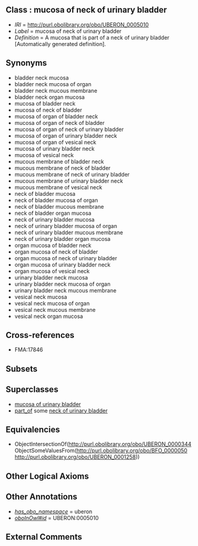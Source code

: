 
## Class : mucosa of neck of urinary bladder

 * *IRI* = http://purl.obolibrary.org/obo/UBERON_0005010
 * *Label* = mucosa of neck of urinary bladder
 * *Definition* = A mucosa that is part of a neck of urinary bladder [Automatically generated definition].

## Synonyms

 * bladder neck mucosa
 * bladder neck mucosa of organ
 * bladder neck mucous membrane
 * bladder neck organ mucosa
 * mucosa of bladder neck
 * mucosa of neck of bladder
 * mucosa of organ of bladder neck
 * mucosa of organ of neck of bladder
 * mucosa of organ of neck of urinary bladder
 * mucosa of organ of urinary bladder neck
 * mucosa of organ of vesical neck
 * mucosa of urinary bladder neck
 * mucosa of vesical neck
 * mucous membrane of bladder neck
 * mucous membrane of neck of bladder
 * mucous membrane of neck of urinary bladder
 * mucous membrane of urinary bladder neck
 * mucous membrane of vesical neck
 * neck of bladder mucosa
 * neck of bladder mucosa of organ
 * neck of bladder mucous membrane
 * neck of bladder organ mucosa
 * neck of urinary bladder mucosa
 * neck of urinary bladder mucosa of organ
 * neck of urinary bladder mucous membrane
 * neck of urinary bladder organ mucosa
 * organ mucosa of bladder neck
 * organ mucosa of neck of bladder
 * organ mucosa of neck of urinary bladder
 * organ mucosa of urinary bladder neck
 * organ mucosa of vesical neck
 * urinary bladder neck mucosa
 * urinary bladder neck mucosa of organ
 * urinary bladder neck mucous membrane
 * vesical neck mucosa
 * vesical neck mucosa of organ
 * vesical neck mucous membrane
 * vesical neck organ mucosa

## Cross-references

 * FMA:17846

## Subsets


## Superclasses

 * [mucosa of urinary bladder](../../UBERON/59/UBERON_0001259.md)
 * [part_of](../../BFO/50/BFO_0000050.md) some [neck of urinary bladder](../../UBERON/58/UBERON_0001258.md)

## Equivalencies

 * ObjectIntersectionOf(<http://purl.obolibrary.org/obo/UBERON_0000344> ObjectSomeValuesFrom(<http://purl.obolibrary.org/obo/BFO_0000050> <http://purl.obolibrary.org/obo/UBERON_0001258>))

## Other Logical Axioms


## Other Annotations

 * *[has_obo_namespace](../../ce/oboInOwl#hasOBONamespace.md)* = uberon
 * *[oboInOwl#id](../../id/oboInOwl#id.md)* = UBERON:0005010

## External Comments

